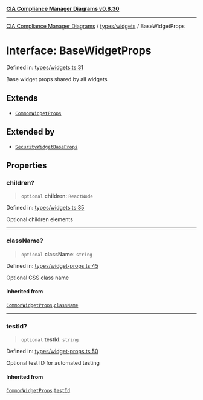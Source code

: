 [**CIA Compliance Manager Diagrams v0.8.30**](../../../README.md)

***

[CIA Compliance Manager Diagrams](../../../modules.md) / [types/widgets](../README.md) / BaseWidgetProps

# Interface: BaseWidgetProps

Defined in: [types/widgets.ts:31](https://github.com/Hack23/cia-compliance-manager/blob/6afa716316469147e542039d136ec79ffdbd4ac9/src/types/widgets.ts#L31)

Base widget props shared by all widgets

## Extends

- [`CommonWidgetProps`](../../interfaces/CommonWidgetProps.md)

## Extended by

- [`SecurityWidgetBaseProps`](SecurityWidgetBaseProps.md)

## Properties

### children?

> `optional` **children**: `ReactNode`

Defined in: [types/widgets.ts:35](https://github.com/Hack23/cia-compliance-manager/blob/6afa716316469147e542039d136ec79ffdbd4ac9/src/types/widgets.ts#L35)

Optional children elements

***

### className?

> `optional` **className**: `string`

Defined in: [types/widget-props.ts:45](https://github.com/Hack23/cia-compliance-manager/blob/6afa716316469147e542039d136ec79ffdbd4ac9/src/types/widget-props.ts#L45)

Optional CSS class name

#### Inherited from

[`CommonWidgetProps`](../../interfaces/CommonWidgetProps.md).[`className`](../../interfaces/CommonWidgetProps.md#classname)

***

### testId?

> `optional` **testId**: `string`

Defined in: [types/widget-props.ts:50](https://github.com/Hack23/cia-compliance-manager/blob/6afa716316469147e542039d136ec79ffdbd4ac9/src/types/widget-props.ts#L50)

Optional test ID for automated testing

#### Inherited from

[`CommonWidgetProps`](../../interfaces/CommonWidgetProps.md).[`testId`](../../interfaces/CommonWidgetProps.md#testid)
